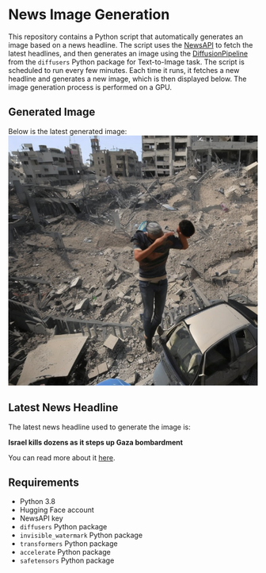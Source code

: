 # News Image Generation
This repository contains a Python script that automatically generates an image based on a news headline. The script uses the [NewsAPI](https://newsapi.org/) to fetch the latest headlines, and then generates an image using the [DiffusionPipeline](https://github.com/huggingface/diffusers) from the `diffusers` Python package for Text-to-Image task.
The script is scheduled to run every few minutes. Each time it runs, it fetches a new headline and generates a new image, which is then displayed below. The image generation process is performed on a GPU.

## Generated Image
Below is the latest generated image:
![Generated Image](image.png)

## Latest News Headline
The latest news headline used to generate the image is:

**Israel kills dozens as it steps up Gaza bombardment**

You can read more about it [here](https://news.google.com/rss/articles/CBMiZmh0dHBzOi8vd3d3LnJldXRlcnMuY29tL3dvcmxkL21pZGRsZS1lYXN0L2lzcmFlbC1raWxscy1kb3plbnMtaXQtc3RlcHMtdXAtZ2F6YS1ib21iYXJkbWVudC0yMDI0LTA3LTIwL9IBAA?oc=5).

## Requirements
- Python 3.8
- Hugging Face account
- NewsAPI key
- `diffusers` Python package
- `invisible_watermark` Python package
- `transformers` Python package
- `accelerate` Python package
- `safetensors` Python package
